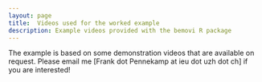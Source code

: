 ```yaml
---
layout: page
title:  Videos used for the worked example
description: Example videos provided with the bemovi R package
---
```


The example is based on some demonstration videos that are available on request. Please email me [Frank dot Pennekamp at ieu dot uzh dot ch] if you are interested! 

